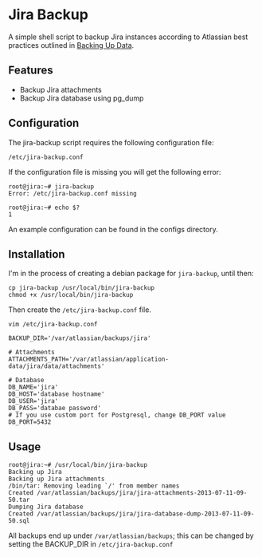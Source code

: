 # Jira Backup

A simple shell script to backup Jira instances according to Atlassian best practices outlined in [Backing Up Data](https://confluence.atlassian.com/display/JIRA052/Backing+Up+Data).

## Features

 * Backup Jira attachments
 * Backup Jira database using pg_dump

## Configuration

The jira-backup script requires the following configuration file:

    /etc/jira-backup.conf

If the configuration file is missing you will get the following error:

    root@jira:~# jira-backup 
	Error: /etc/jira-backup.conf missing

	root@jira:~# echo $?
	1

An example configuration can be found in the configs directory.

## Installation

I'm in the process of creating a debian package for `jira-backup`, until then:

    cp jira-backup /usr/local/bin/jira-backup
	chmod +x /usr/local/bin/jira-backup

Then create the `/etc/jira-backup.conf` file.

    vim /etc/jira-backup.conf

	BACKUP_DIR='/var/atlassian/backups/jira'

    # Attachments
    ATTACHMENTS_PATH='/var/atlassian/application-data/jira/data/attachments'

    # Database
    DB_NAME='jira'
    DB_HOST='database hostname'
    DB_USER='jira'
    DB_PASS='databae password'
    # If you use custom port for Postgresql, change DB_PORT value
    DB_PORT=5432


## Usage

	root@jira:~# /usr/local/bin/jira-backup
	Backing up Jira
	Backing up Jira attachments
	/bin/tar: Removing leading `/' from member names
	Created /var/atlassian/backups/jira/jira-attachments-2013-07-11-09-50.tar
	Dumping Jira database
	Created /var/atlassian/backups/jira/jira-database-dump-2013-07-11-09-50.sql

All backups end up under `/var/atlassian/backups`; this can be changed by setting the BACKUP_DIR in `/etc/jira-backup.conf`
